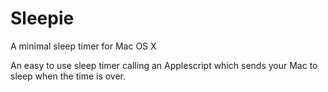# Sleepie
A minimal sleep timer for Mac OS X

An easy to use sleep timer calling an Applescript which sends your Mac to sleep when the time is over. 
